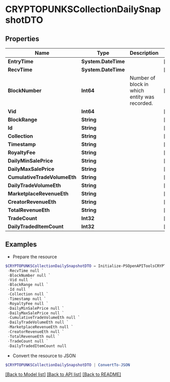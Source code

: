 # CRYPTOPUNKSCollectionDailySnapshotDTO
## Properties

Name | Type | Description | Notes
------------ | ------------- | ------------- | -------------
**EntryTime** | **System.DateTime** |  | [optional] 
**RecvTime** | **System.DateTime** |  | [optional] 
**BlockNumber** | **Int64** | Number of block in which entity was recorded. | [optional] 
**Vid** | **Int64** |  | [optional] 
**BlockRange** | **String** |  | [optional] 
**Id** | **String** |  | [optional] 
**Collection** | **String** |  | [optional] 
**Timestamp** | **String** |  | [optional] 
**RoyaltyFee** | **String** |  | [optional] 
**DailyMinSalePrice** | **String** |  | [optional] 
**DailyMaxSalePrice** | **String** |  | [optional] 
**CumulativeTradeVolumeEth** | **String** |  | [optional] 
**DailyTradeVolumeEth** | **String** |  | [optional] 
**MarketplaceRevenueEth** | **String** |  | [optional] 
**CreatorRevenueEth** | **String** |  | [optional] 
**TotalRevenueEth** | **String** |  | [optional] 
**TradeCount** | **Int32** |  | [optional] 
**DailyTradedItemCount** | **Int32** |  | [optional] 

## Examples

- Prepare the resource
```powershell
$CRYPTOPUNKSCollectionDailySnapshotDTO = Initialize-PSOpenAPIToolsCRYPTOPUNKSCollectionDailySnapshotDTO  -EntryTime null `
 -RecvTime null `
 -BlockNumber null `
 -Vid null `
 -BlockRange null `
 -Id null `
 -Collection null `
 -Timestamp null `
 -RoyaltyFee null `
 -DailyMinSalePrice null `
 -DailyMaxSalePrice null `
 -CumulativeTradeVolumeEth null `
 -DailyTradeVolumeEth null `
 -MarketplaceRevenueEth null `
 -CreatorRevenueEth null `
 -TotalRevenueEth null `
 -TradeCount null `
 -DailyTradedItemCount null
```

- Convert the resource to JSON
```powershell
$CRYPTOPUNKSCollectionDailySnapshotDTO | ConvertTo-JSON
```

[[Back to Model list]](../README.md#documentation-for-models) [[Back to API list]](../README.md#documentation-for-api-endpoints) [[Back to README]](../README.md)

